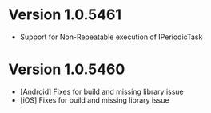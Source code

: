 # Version 1.0.5461
* Support for Non-Repeatable execution of IPeriodicTask


# Version 1.0.5460
* [Android] Fixes for build and missing library issue
* [iOS] Fixes for build and missing library issue

